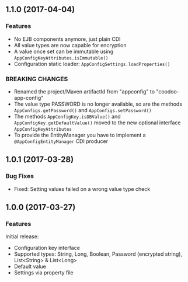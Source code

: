 

<!--
### Bug Fixes
### Features
### BREAKING CHANGES
-->

<a name="1.1.0"></a>

## 1.1.0 (2017-04-04)

### Features

 * No EJB components anymore, just plain CDI
 * All value types are now capable for encryption
 * A value once set can be immutable using `AppConfigKeyAttributes.isImmutable()`
 * Configuration static loader: `AppConfigSettings.loadProperties()`

### BREAKING CHANGES

 * Renamed the project/Maven artifactId from "appconfig" to "coodoo-app-config"
 * The value type PASSWORD is no longer available, so are the methods `AppConfigs.getPassword()` and `AppConfigs.setPassword()`
 * The methods `AppConfigKey.isDBValue()` and `AppConfigKey.getDefaultValue()` moved to the new optional interface `AppConfigKeyAttributes`
 * To provide the EntityManager you have to implement a `@AppConfigEntityManager` CDI producer

<a name="1.0.1"></a>

## 1.0.1 (2017-03-28)

### Bug Fixes

 * Fixed: Setting values failed on a wrong value type check


<a name="1.0.0"></a>

## 1.0.0 (2017-03-27)

### Features

Initial release:

* Configuration key interface
* Supported types: String, Long, Boolean, Password (encrypted string), List&lt;String&gt; & List&lt;Long&gt;
* Default value
* Settings via property file